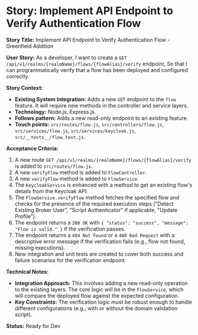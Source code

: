 # Story: Implement API Endpoint to Verify Authentication Flow

**Story Title:** Implement API Endpoint to Verify Authentication Flow - Greenfield Addition

**User Story:**
As a developer,
I want to create a `GET /api/v1/realms/{realmName}/flows/{flowAlias}/verify` endpoint,
So that I can programmatically verify that a flow has been deployed and configured correctly.

**Story Context:**
*   **Existing System Integration:** Adds a new `GET` endpoint to the `flow` feature. It will require new methods in the controller and service layers.
*   **Technology:** Node.js, Express.js.
*   **Follows pattern:** Adds a new read-only endpoint to an existing feature.
*   **Touch points:** `src/routes/flow.js`, `src/controllers/flow.js`, `src/services/flow.js`, `src/services/keycloak.js`, `src/__tests__/flow.test.js`.

**Acceptance Criteria:**
1.  A new route `GET /api/v1/realms/{realmName}/flows/{flowAlias}/verify` is added to `src/routes/flow.js`.
2.  A new `verifyFlow` method is added to `FlowController`.
3.  A new `verifyFlow` method is added to `FlowService`.
4.  The `KeycloakService` is enhanced with a method to get an existing flow's details from the Keycloak API.
5.  The `FlowService.verifyFlow` method fetches the specified flow and checks for the presence of the required execution steps ("Detect Existing Broker User", "Script Authenticator" if applicable, "Update Profile").
6.  The endpoint returns a `200 OK` with `{ "status": "success", "message": "Flow is valid." }` if the verification passes.
7.  The endpoint returns a `404 Not Found` or a `400 Bad Request` with a descriptive error message if the verification fails (e.g., flow not found, missing executions).
8.  New integration and unit tests are created to cover both success and failure scenarios for the verification endpoint.

**Technical Notes:**
*   **Integration Approach:** This involves adding a new read-only operation to the existing layers. The core logic will be in the `FlowService`, which will compare the deployed flow against the expected configuration.
*   **Key Constraints:** The verification logic must be robust enough to handle different configurations (e.g., with or without the domain validation script).

**Status:** Ready for Dev
